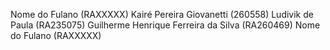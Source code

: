 Nome do Fulano  (RAXXXXX)
Kairé Pereira Giovanetti (260558)
Ludivik de Paula  (RA235075)
Guilherme Henrique Ferreira da Silva (RA260469)
Nome do Fulano  (RAXXXXX)
